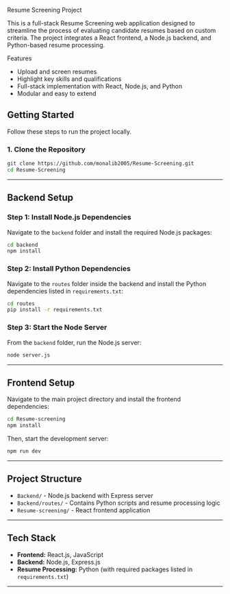  Resume Screening Project

This is a full-stack Resume Screening web application designed to streamline the process of evaluating candidate resumes based on custom criteria. The project integrates a React frontend, a Node.js backend, and Python-based resume processing.

Features

- Upload and screen resumes
- Highlight key skills and qualifications
- Full-stack implementation with React, Node.js, and Python
- Modular and easy to extend


## Getting Started

Follow these steps to run the project locally.

### 1. Clone the Repository

```bash
git clone https://github.com/monalib2005/Resume-Screening.git
cd Resume-Screening
```

---

## Backend Setup

### Step 1: Install Node.js Dependencies

Navigate to the `backend` folder and install the required Node.js packages:

```bash
cd backend
npm install
```

### Step 2: Install Python Dependencies

Navigate to the `routes` folder inside the backend and install the Python dependencies listed in `requirements.txt`:

```bash
cd routes
pip install -r requirements.txt
```

### Step 3: Start the Node Server

From the `backend` folder, run the Node.js server:

```bash
node server.js
```

---

## Frontend Setup

Navigate to the main project directory and install the frontend dependencies:

```bash
cd Resume-screening
npm install
```

Then, start the development server:

```bash
npm run dev
```

---

## Project Structure

- `Backend/` - Node.js backend with Express server
- `Backend/routes/` - Contains Python scripts and resume processing logic
- `Resume-screening/` - React frontend application

---

## Tech Stack

- **Frontend:** React.js, JavaScript
- **Backend:** Node.js, Express.js
- **Resume Processing:** Python (with required packages listed in `requirements.txt`)

---
